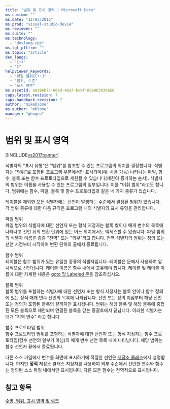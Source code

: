 ```yaml
---
title: "범위 및 표시 영역 | Microsoft Docs"
ms.custom: ""
ms.date: "12/03/2016"
ms.prod: "visual-studio-dev14"
ms.reviewer: ""
ms.suite: ""
ms.technology: 
  - "devlang-cpp"
ms.tgt_pltfrm: ""
ms.topic: "article"
dev_langs: 
  - "C++"
  - "C"
helpviewer_keywords: 
  - "파일 범위[C++]"
  - "범위, 수준"
  - "표시 여부"
ms.assetid: a019eb7c-66ed-46a7-bc9f-89a963930a56
caps.latest.revision: 7
caps.handback.revision: 7
author: "mikeblome"
ms.author: "mblome"
manager: "ghogen"
---
```

# 범위 및 표시 영역
[!INCLUDE[vs2017banner](../assembler/inline/includes/vs2017banner.md)]

식별자의 "표시 유형"은 "범위"를 참조할 수 있는 프로그램의 위치를 결정합니다. 식별자는 "범위"로 포함된 프로그램 부분에서만 표시되며\(예: 사용 가능\) 나타나는 파일, 함수, 블록 또는 함수 프로토타입으로 제한될 수 있습니다\(제한이 증가하는 순서\).  식별자의 범위는 이름을 사용할 수 있는 프로그램의 일부입니다.  이를 "어휘 범위"라고도 합니다. 범위에는 함수, 파일, 블록 및 함수 프로토타입과 같은 네 가지 종류가 있습니다.  
  
 레이블을 제외한 모든 식별자에는 선언이 발생하는 수준에서 결정된 범위가 있습니다.  각 범위 종류에 대한 다음 규칙은 프로그램 내의 식별자의 표시 유형을 관리합니다.  
  
 파일 범위  
 파일 범위의 식별자에 대한 선언자 또는 형식 지정자는 블록 밖이나 매개 변수의 목록에 나타나고 선언 뒤의 변환 단위에 있는 어느 위치에서도 액세스할 수 있습니다.  파일 범위의 식별자 이름은 종종 "전역" 또는 "외부"라고 합니다. 전역 식별자의 범위는 정의 또는 선언 시점부터 시작하여 변환 단위의 끝에서 종료됩니다.  
  
 함수 범위  
 레이블은 함수 범위가 있는 유일한 종류의 식별자입니다.  레이블은 문에서 사용하여 암시적으로 선언됩니다.  레이블 이름은 함수 내에서 고유해야 합니다. 레이블 및 레이블 이름에 대한 자세한 내용은 [goto 및 Labeled 문](../c-language/goto-and-labeled-statements-c.md)을 참조하십시오.  
  
 블록 범위  
 블록 범위를 포함하는 식별자에 대한 선언자 또는 형식 지정자는 블록 안이나 함수 정의에 있는 정식 매개 변수 선언의 목록에 나타납니다.  선언 또는 정의 지점부터 해당 선언 또는 정의가 포함된 블록의 끝까지만 표시됩니다.  범위는 해당 블록 및 해당 블록에 중첩된 모든 블록으로 제한되며 연결된 블록을 닫는 중괄호에서 끝납니다.  이러한 식별자는 대개 "지역 변수" 라고 합니다.  
  
 함수 프로토타입 범위  
 함수 프로토타입 범위를 포함하는 식별자에 대한 선언자 또는 형식 지정자는 함수 프로토타입\(함수 선언의 일부가 아님\)의 매개 변수 선언 목록 내에 나타납니다.  해당 범위는 함수 선언자 끝에서 종료됩니다.  
  
 다른 소스 파일에서 변수를 화면에 표시하기에 적절한 선언은 [저장소 클래스](../c-language/c-storage-classes.md)에서 설명합니다.  하지만 **정적** 저장소 클래스 지정자를 사용하여 외부 수준에서 선언한 변수와 함수는 정의된 소스 파일 내에서만 표시됩니다.  다른 모든 함수는 전역적으로 표시됩니다.  
  
## 참고 항목  
 [수명, 범위, 표시 영역 및 링크](../c-language/lifetime-scope-visibility-and-linkage.md)
